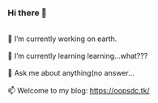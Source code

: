 ### Hi there 👋

<!--
**oopsdc/oopsdc** is a ✨ _special_ ✨ repository because its `README.md` (this file) appears on your GitHub profile.

Here are some ideas to get you started:
-->
 <br>🔭 I’m currently working on earth.</br>
 <br>🌱 I’m currently learning learning...what???</br>
 <br>💬 Ask me about anything(no answer...</br>
 <br>📫 Welcome to my blog: https://oopsdc.tk/</br>

